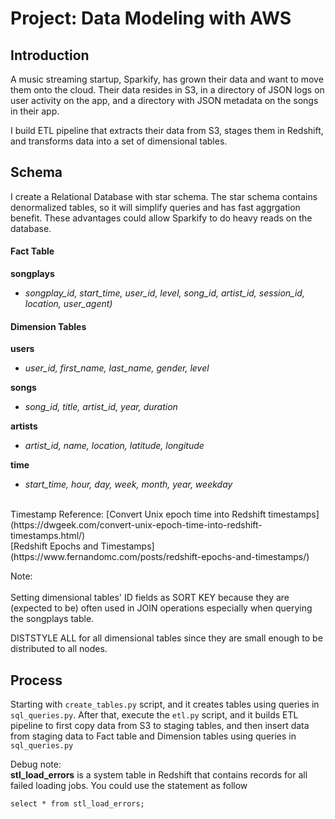 # Project: Data Modeling with AWS

## Introduction
A music streaming startup, Sparkify, has grown their data and want to move them onto the cloud. Their data resides in S3, in a directory of JSON logs on user activity on the app, and a directory with JSON metadata on the songs in their app.

I build ETL pipeline that extracts their data from S3, stages them in Redshift, and transforms data into a set of dimensional tables.

## Schema
I create a Relational Database with star schema. The star schema contains denormalized tables, so it will simplify queries and has fast aggrgation benefit. These advantages could allow Sparkify to do heavy reads on the database. 

#### Fact Table
**songplays** 
* *songplay_id, start_time, user_id, level, song_id, artist_id, session_id, location, user_agent)*

#### Dimension Tables
**users** 
* *user_id, first_name, last_name, gender, level*

**songs**
* *song_id, title, artist_id, year, duration*

**artists** 
* *artist_id, name, location, latitude, longitude*

**time**
* *start_time, hour, day, week, month, year, weekday* 
<br/>
Timestamp Reference:
[Convert Unix epoch time into Redshift timestamps](https://dwgeek.com/convert-unix-epoch-time-into-redshift-timestamps.html/) <br/>
[Redshift Epochs and Timestamps](https://www.fernandomc.com/posts/redshift-epochs-and-timestamps/) <br/>

Note:<br/>   
Setting dimensional tables' ID fields as SORT KEY because they are (expected to be) often used in JOIN operations especially when querying the songplays table.

DISTSTYLE ALL for all dimensional tables since they are small enough to be distributed to all nodes.

## Process
Starting with `create_tables.py` script, and it creates tables using queries in `sql_queries.py`. After that, execute the `etl.py` script, and it builds ETL pipeline to first copy data from S3 to staging tables, and then insert data from staging data to Fact table and Dimension tables using queries in `sql_queries.py`


Debug note: <br/>
**stl_load_errors** is a system table in Redshift that contains records for all failed loading jobs.
You could use the statement as follow 

```select * from stl_load_errors;```
